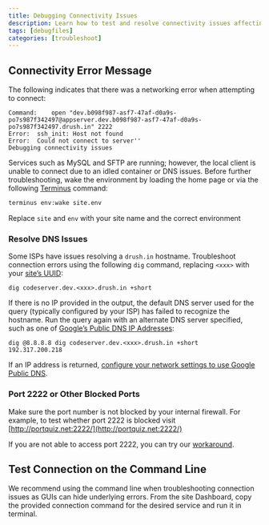 ```yaml
---
title: Debugging Connectivity Issues
description: Learn how to test and resolve connectivity issues affecting your Pantheon sites.
tags: [debugfiles]
categories: [troubleshoot]
---
```


## Connectivity Error Message
The following indicates that there was a networking error when attempting to connect:

```
Command:    open "dev.b098f987-asf7-47af-d0a9s-po7s987f342497@appserver.dev.b098f987-asf7-47af-d0a9s-po7s987f342497.drush.in" 2222
Error:  ssh_init: Host not found
Error:  Could not connect to server''
Debugging connectivity issues
```

Services such as MySQL and SFTP are running; however, the local client is unable to connect due to an idled container or DNS issues. Before further troubleshooting, wake the environment by loading the home page or via the following [Terminus](/terminus) command:

```bash
terminus env:wake site.env
```

Replace `site` and `env` with your site name and the correct environment

### Resolve DNS Issues
Some ISPs have issues resolving a `drush.in` hostname. Troubleshoot connection errors using the following `dig` command,  replacing `<xxx>` with your [site’s UUID](/sites/#site-uuid):
```
dig codeserver.dev.<xxx>.drush.in +short
```
If there is no IP provided in the output, the default DNS server used for the query (typically configured by your ISP) has failed to recognize the hostname. Run the query again with an alternate DNS server specified, such as one of [Google’s Public DNS IP Addresses](https://developers.google.com/speed/public-dns/docs/using#google_public_dns_ip_addresses):

```
dig @8.8.8.8 dig codeserver.dev.<xxx>.drush.in +short
192.317.200.218
```
If an IP address is returned, [configure your network settings to use Google Public DNS](https://developers.google.com/speed/public-dns/docs/using#configure_your_network_settings_to_use_google_public_dns).

### Port 2222 or Other Blocked Ports
Make sure the port number is not blocked by your internal firewall. For example, to test whether port 2222 is blocked visit [http://portquiz.net:2222/](http://portquiz.net:2222/)

If you are not able to access port 2222, you can try our [workaround](/port-2222).

## Test Connection on the Command Line
We recommend using the command line when troubleshooting connection issues as GUIs can hide underlying errors. From the site Dashboard, copy the provided connection command for the desired service and run it in terminal.
